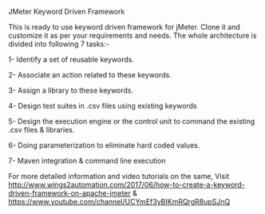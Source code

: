 JMeter Keyword Driven Framework

This is ready to use keyword driven framework for jMeter. Clone it and customize it as per your requirements and needs. The whole architecture is divided into following 7 tasks:-

1-  Identify a set of reusable keywords. 

2- Associate an action related to these keywords.

3- Assign a library to these keywords.

4- Design test suites in .csv files using existing keywords

5- Design the execution engine or the control unit to command the existing .csv files & libraries.

6- Doing parameterization to eliminate hard coded values.

7- Maven integration & command line execution

For more detailed information and video tutorials on the same, Visit http://www.wings2automation.com/2017/06/how-to-create-a-keyword-driven-framework-on-apache-jmeter & https://www.youtube.com/channel/UCYmEf3yBIKmRQrgR8upSJnQ 

